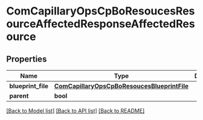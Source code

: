 # ComCapillaryOpsCpBoResoucesResourceAffectedResponseAffectedResource

## Properties
Name | Type | Description | Notes
------------ | ------------- | ------------- | -------------
**blueprint_file** | [**ComCapillaryOpsCpBoResoucesBlueprintFile**](ComCapillaryOpsCpBoResoucesBlueprintFile.md) |  | [optional] 
**parent** | **bool** |  | [optional] 

[[Back to Model list]](../README.md#documentation-for-models) [[Back to API list]](../README.md#documentation-for-api-endpoints) [[Back to README]](../README.md)

